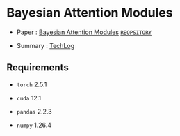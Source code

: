 # Bayesian Attention Modules

- Paper : [Bayesian Attention Modules](https://doi.org/10.48550/arXiv.2010.10604) [`REOPSITORY`](https://github.com/zhougroup/BAM)

- Summary : [TechLog](https://jayarnim.github.io/posts/Bayesian_Attention_Modules/)

## Requirements

- `torch` 2.5.1

- `cuda` 12.1

- `pandas` 2.2.3

- `numpy` 1.26.4
